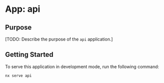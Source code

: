 # App: api

## Purpose

[TODO: Describe the purpose of the `api` application.]

## Getting Started

To serve this application in development mode, run the following command:

```bash
nx serve api
```
